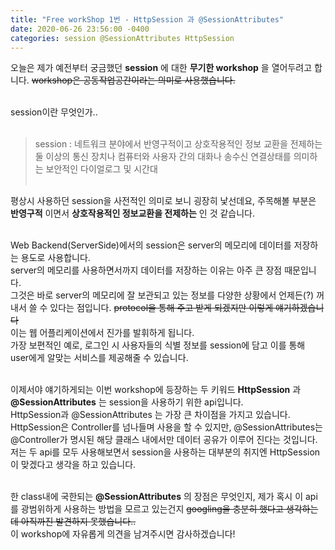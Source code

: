 ```yaml
---
title: "Free workShop 1번 - HttpSession 과 @SessionAttributes"
date: 2020-06-26 23:56:00 -0400
categories: session @SessionAttributes HttpSession
---
```


오늘은 제가 예전부터 궁금했던 **session** 에 대한 **무기한 workshop** 을 열어두려고 합니다. ~~workshop은 공동작업공간이라는 의미로 사용했습니다.~~<br><br>

session이란 무엇인가..<br><br>

> session : 네트워크 분야에서 반영구적이고 상호작용적인 정보 교환을 전제하는 둘 이상의 통신 장치나 컴퓨터와 사용자 간의 대화나 송수신 연결상태를 의미하는 보안적인 다이얼로그 및 시간대<br><br>

평상시 사용하던 session을 사전적인 의미로 보니 굉장히 낯선데요, 주목해볼 부분은 **반영구적** 이면서 **상호작용적인 정보교환을 전제하는** 인 것 같습니다.<br><br>

Web Backend(ServerSide)에서의 session은 server의 메모리에 데이터를 저장하는 용도로 사용합니다.<br>
server의 메모리를 사용하면서까지 데이터를 저장하는 이유는 아주 큰 장점 때문입니다.<br>
그것은 바로 server의 메모리에 잘 보관되고 있는 정보를 다양한 상황에서 언제든(?) 꺼내서 쓸 수 있다는 점입니다. ~~protocol을 통해 주고 받게 되겠지만 이렇게 얘기하겠습니다~~<br>
이는 웹 어플리케이션에서 진가를 발휘하게 됩니다. <br>
가장 보편적인 예로, 로그인 시 사용자들의 식별 정보를 session에 담고 이를 통해 user에게 알맞는 서비스를 제공해줄 수 있습니다.<br><br>

이제서야 얘기하게되는 이번 workshop에 등장하는 두 키워드 **HttpSession** 과 **@SessionAttributes** 는 session을 사용하기 위한 api입니다.<br>
HttpSession과 @SessionAttributes 는 가장 큰 차이점을 가지고 있습니다. HttpSession은 Controller를 넘나들며 사용을 할 수 있지만, @SessionAttributes는 @Controller가 명시된 해당 클래스 내에서만 데이터 공유가 이루어 진다는 것입니다.<br>
저는 두 api를 모두 사용해보면서 session을 사용하는 대부분의 취지엔 HttpSession이 맞겠다고 생각을 하고 있습니다.<br><br>

한 class내에 국한되는 **@SessionAttributes** 의 장점은 무엇인지, 제가 혹시 이 api를 광범위하게 사용하는 방법을 모르고 있는건지 ~~googling을 충분히 했다고 생각하는데 아직까진 발견하지 못했습니다..~~<br>
이 workshop에 자유롭게 의견을 남겨주시면 감사하겠습니다!
